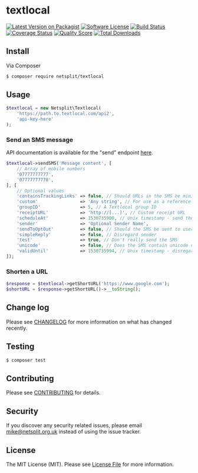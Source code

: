 # textlocal

[![Latest Version on Packagist][ico-version]][link-packagist]
[![Software License][ico-license]](LICENSE.md)
[![Build Status][ico-travis]][link-travis]
[![Coverage Status][ico-scrutinizer]][link-scrutinizer]
[![Quality Score][ico-code-quality]][link-code-quality]
[![Total Downloads][ico-downloads]][link-downloads]

## Install

Via Composer

``` bash
$ composer require netsplit/textlocal
```

## Usage

```php
$textlocal = new Netsplit\Textlocal(
    'https://path.to.textlocal.com/api2',
    'api-key-here'
);
```

### Send an SMS message

API documentation is available for the "send" endpoint [here](http://api.txtlocal.com/docs/sendsms).

```php
$textlocal->sendSMS('Message content', [
    // Array of mobile numbers
    '07777777777',
    '07777777778',
], [
    // Optional values
    'containsTrackingLinks' => false, // Should URLs in the SMS be minified?
    'custom'                => 'Any string', // For use as a reference
    'groupID'               => 5, // A Textlocal group ID
    'receiptURL'            => 'http://[...]', // Custom receipt URL
    'scheduleAt'            => 1530735900, // Unix timestamp - send the SMS at this time
    'sender'                => 'Optional Sender Name',
    'sendToOptOut'          => false, // Should the SMS be sent to users who have opted out?
    'simpleReply'           => false, // Disregard sender
    'test'                  => true, // Don't really send the SMS
    'unicode'               => false, // Does the SMS contain unicode characters?
    'validUntil'            => 1530735994, // Unix timestamp - disregard the SMS at this time
]);
```

### Shorten a URL

```php
$response = $textlocal->getShortURL('https://www.google.com');
$shortURL = $response->getShortURL()->__toString();
```

## Change log

Please see [CHANGELOG](CHANGELOG.md) for more information on what has changed recently.

## Testing

``` bash
$ composer test
```

## Contributing

Please see [CONTRIBUTING](CONTRIBUTING.md) for details.

## Security

If you discover any security related issues, please email mike@netsplit.org.uk instead of using the issue tracker.

## License

The MIT License (MIT). Please see [License File](LICENSE.md) for more information.

[ico-version]: https://img.shields.io/packagist/v/netsplit/textlocal.svg?style=flat-square
[ico-license]: https://img.shields.io/badge/license-MIT-brightgreen.svg?style=flat-square
[ico-travis]: https://img.shields.io/travis/netsplit/textlocal/master.svg?style=flat-square
[ico-scrutinizer]: https://img.shields.io/scrutinizer/coverage/g/netsplit/textlocal.svg?style=flat-square
[ico-code-quality]: https://img.shields.io/scrutinizer/g/netsplit/textlocal.svg?style=flat-square
[ico-downloads]: https://img.shields.io/packagist/dt/netsplit/textlocal.svg?style=flat-square

[link-packagist]: https://packagist.org/packages/netsplit/textlocal
[link-travis]: https://travis-ci.org/netsplit/textlocal
[link-scrutinizer]: https://scrutinizer-ci.com/g/netsplit/textlocal/code-structure
[link-code-quality]: https://scrutinizer-ci.com/g/netsplit/textlocal
[link-downloads]: https://packagist.org/packages/netsplit/textlocal
[link-author]: https://git.netsplit.uk/mike
